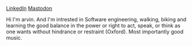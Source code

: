 
[LinkedIn](https://www.linkedin.com/in/arvin-salehi-55768120a/)
[Mastodon](https://mastodon.world/@arvsa)


Hi I'm arvin. And I'm intrested in Software engineering, walking, biking and learning the good balance in the power or right to act, speak, or think as one wants without hindrance or restraint (Oxford). Most importantly good music.
